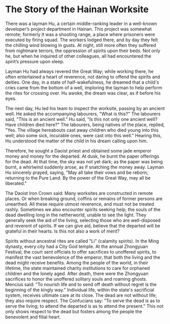# The Story of the Hainan Worksite

There was a layman Hu, a certain middle-ranking leader in a well-known developer’s project department in Hainan. This project was somewhat remote; formerly it was a shooting range, a place where prisoners were executed by firing squad. The workers lodged there, and by day they felt the chilling wind blowing in gusts. At night, still more often they suffered from nightmare terrors, the oppression of spirits upon their beds. Not only he, but when he inquired of other colleagues, all had encountered the spirit’s pressure upon sleep.

Layman Hu had always revered the Great Way; while working there, he often entertained a heart of reverence, not daring to offend the spirits and deities. One day, in a state of half-wakefulness, he dreamed that a child's cries came from the bottom of a well, imploring the layman to help perform the rites for crossing over. Hu awoke, the dream was clear, as if before his eyes.

The next day, Hu led his team to inspect the worksite, passing by an ancient well. He asked the accompanying labourers, "What is this?" The labourers said, "This is an ancient well." Hu said, "Is this not only one ancient well? Have children died here?" The labourers, being natives of the place, replied, "Yes. The village hereabouts cast away children who died young into this well; also some sick, incurable ones, were cast into this well." Hearing this, Hu understood the matter of the child in his dream calling upon him.

Therefore, he sought a Daoist priest and obtained some jade emperor money and money for the departed. At dusk, he burnt the paper offerings for the dead. At that time, the sky was not yet dark; as the paper was being burnt, a whirlwind suddenly arose, as if snatching the money away. Layman Hu sincerely prayed, saying, "May all take their vows and be reborn; returning to the Pure Land. By the power of the Great Way, may all be liberated."

The Daoist Iron Crown said: Many worksites are constructed in remote places. Or when breaking ground, coffins or remains of former persons are unearthed. All these require utmost reverence, and must not be treated rashly. Sometimes we also encounter spirits seeking help; the souls of the dead dwelling long in the netherworld, unable to see the light. They generally seek the aid of the living, selecting those who are well-disposed and reverent of spirits. If we can give aid, believe that the departed will be grateful in their hearts. Is this not also a work of merit?

Spirits without ancestral rites are called "Li" (calamity spirits). In the Ming dynasty, every city had a City God temple. At the annual Zhongyuan Festival, the court sent officials to offer sacrifices to unoffered spirits, to manifest the vast benevolence of the emperor, that both the living and the dead might receive benefits. Among the people of the world, in their lifetime, the state maintained charity institutions to care for orphaned children and the lonely aged. After death, there were the Zhongyuan sacrifices to honor the unoffered solitary souls and roaming ghosts. Mencius said: "To nourish life and to send off death without regret is the beginning of the kingly way." Individual life, within the state's sacrificial system, receives ultimate care at its close. The dead are not without life; they also require respect. The Confucians say: "To serve the dead is as to serve the living; to attend the departed is as to attend the present." This not only shows respect to the dead but fosters among the people the benevolent and filial heart.
